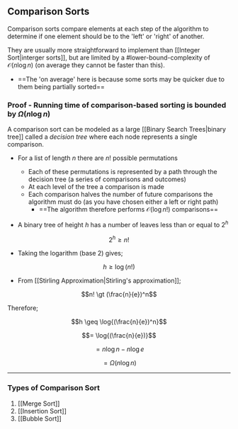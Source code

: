 ## Comparison Sorts

Comparison sorts compare elements at each step of the algorithm to determine if one element should be to the 'left' or 'right' of another.

They are usually more straightforward to implement than [[Integer Sort|interger sorts]], but are limited by a #lower-bound-complexity of $\mathcal{O}(n\log{n})$ (on average they cannot be faster than this).
- ==The 'on average' here is because some sorts may be quicker due to them being partially sorted==

### Proof - Running time of comparison-based sorting is bounded by $\Omega(n\log{n})$

A comparison sort can be modeled as a large [[Binary Search Trees|binary tree]] called a *decision tree* where each node represents a single comparison.

- For a list of length $n$ there are $n!$ possible permutations
	- Each of these permutations is represented by a path through the decision tree (a series of comparisons and outcomes)
	- At each level of the tree a comparison is made
	- Each comparison halves the number of future comparisons the algorithm must do (as you have chosen either a left or right path)
		- ==The algorithm therefore performs $\mathcal{O}(\log{n!})$ comparisons==


- A binary tree of height $h$ has a number of leaves less than or equal to $2^h$

$$2^h \geq n!$$

- Taking the logarithm (base 2) gives;

$$h \geq \log(n!)$$

- From [[Stirling Approximation|Stirling's approximation]];

$$n! \gt (\frac{n}{e})^n$$

Therefore;

$$h \geq \log{(\frac{n}{e})^n}$$

$$= \log{(\frac{n}{e})}$$

$$= n\log{n} - n\log{e}$$

$$= \Omega(n\log{n})$$

---

### Types of Comparison Sort
1. [[Merge Sort]]
2. [[Insertion Sort]]
3. [[Bubble Sort]]